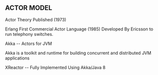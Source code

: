 ## ACTOR MODEL


Actor Theory Published (1973)


Erlang First Commercial Actor Language (1985)
Developed By Ericsson to run telephony switches. 


Akka -- Actors for JVM

Akka is a toolkit and runtime for building concurrent and distributed JVM applications


XReactor -- Fully Implemented Using Akka/Java 8
